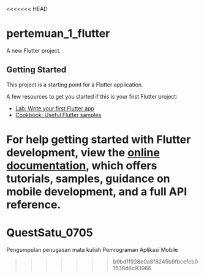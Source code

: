 <<<<<<< HEAD
# pertemuan_1_flutter

A new Flutter project.

## Getting Started

This project is a starting point for a Flutter application.

A few resources to get you started if this is your first Flutter project:

- [Lab: Write your first Flutter app](https://docs.flutter.dev/get-started/codelab)
- [Cookbook: Useful Flutter samples](https://docs.flutter.dev/cookbook)

For help getting started with Flutter development, view the
[online documentation](https://docs.flutter.dev/), which offers tutorials,
samples, guidance on mobile development, and a full API reference.
=======
# QuestSatu_0705
Pengumpulan penugasan mata kuliah Pemrograman Aplikasi Mobile
>>>>>>> b9bd1f928e0a8f8245b9fbcefcb01538d6c93966
